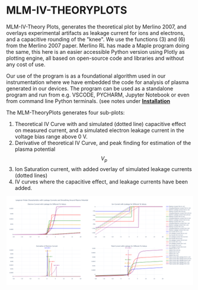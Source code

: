 # MLM-IV-THEORYPLOTS

MLM-IV-Theory Plots, generates the theoretical plot by Merlino 2007, and overlays experimental artifacts as leakage current for ions and electrons, and a capacitive rounding of the "knee". We use the functions (3) and (6) from the Merlino 2007 paper. Merlino RL has made a Maple program doing the same, this here is an easier accessible Python version using Plotly as plotting engine, all based on open-source code and libraries and without any cost of use. 

Our use of the program is as a foundational algorithm used in our instrumentation where we have embedded the code for analysis of plasma generated in our devices.  The program can be used as a standalone program and run from e.g. VSCODE, PYCHARM, Jupyter Notebook or even from command line Python terminals. (see notes under [**Installation**](Installation.md)

The MLM-TheoryPlots generates four sub-plots:

1. Theoretical IV Curve with and simulated (dotted line) capacitive effect on measured current, and a simulated electron leakage current in the voltage bias range above 0 V.
2. Derivative of theoretical IV Curve, and peak finding for estimation of the plasma potential $$V_{p}$$
3. Ion Saturation current, with added overlay of simulated leakage currents (dotted lines)
4. IV curves where the capacitive effect, and leakage currents have been added.

![MLM-IV-TheoryPlot](.\images\MLM-IV-TheoryPlot.png)